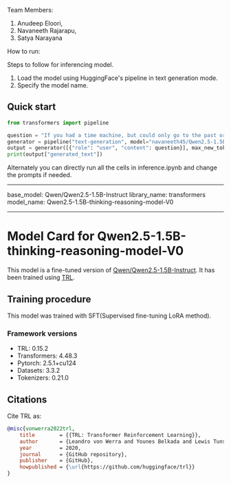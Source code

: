 Team Members:

1. Anudeep Eloori,
2. Navaneeth Rajarapu,
3. Satya Narayana



How to run:

Steps to follow for inferencing model.
1. Load the model using HuggingFace's pipeline in text generation mode.
2. Specify the model name.
## Quick start

```python
from transformers import pipeline

question = "If you had a time machine, but could only go to the past or the future once and never return, which would you choose and why?"
generator = pipeline("text-generation", model="navaneeth45/Qwen2.5-1.5B-thinking-reasoning-model-V0", device="cuda")
output = generator([{"role": "user", "content": question}], max_new_tokens=128, return_full_text=False)[0]
print(output["generated_text"])
```

Alternately you can directly run all the cells in inference.ipynb and change the prompts if needed.


---
base_model: Qwen/Qwen2.5-1.5B-Instruct
library_name: transformers
model_name: Qwen2.5-1.5B-thinking-reasoning-model-V0

---

# Model Card for Qwen2.5-1.5B-thinking-reasoning-model-V0

This model is a fine-tuned version of [Qwen/Qwen2.5-1.5B-Instruct](https://huggingface.co/Qwen/Qwen2.5-1.5B-Instruct).
It has been trained using [TRL](https://github.com/huggingface/trl).



## Training procedure



This model was trained with SFT(Supervised fine-tuning LoRA method).

### Framework versions

- TRL: 0.15.2
- Transformers: 4.48.3
- Pytorch: 2.5.1+cu124
- Datasets: 3.3.2
- Tokenizers: 0.21.0

## Citations



Cite TRL as:
    
```bibtex
@misc{vonwerra2022trl,
	title        = {{TRL: Transformer Reinforcement Learning}},
	author       = {Leandro von Werra and Younes Belkada and Lewis Tunstall and Edward Beeching and Tristan Thrush and Nathan Lambert and Shengyi Huang and Kashif Rasul and Quentin Gallouédec},
	year         = 2020,
	journal      = {GitHub repository},
	publisher    = {GitHub},
	howpublished = {\url{https://github.com/huggingface/trl}}
}
```
